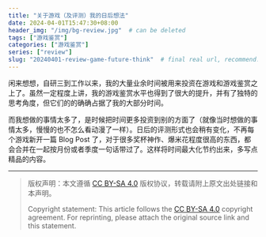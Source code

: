```yaml
---
title: "关于游戏（及评测）我的日后想法"
date: 2024-04-01T15:47:30+08:00
header_img: "/img/bg-review.jpg"  # can be deleted
tags: ["游戏鉴赏"]
categories: ["游戏鉴赏"]
series: ["review"] 
slug: "20240401-review-game-future-think"  # final real url, recommend: start by date, follow lower case words with hyphen splitter. E.g., `20230316-text-title`
---
```


闲来想想，自研三到工作以来，我的大量业余时间被用来投资在游戏和游戏鉴赏之上了。虽然一定程度上讲，我的游戏鉴赏水平也得到了很大的提升，并有了独特的思考角度，但它们的的确确占据了我的大部分时间。

而我想做的事情太多了，是时候把时间更多投资到别的方面了（就像当时想做的事情太多，慢慢的也不怎么看动漫了一样）。日后的评测形式也会稍有变化，不再每个游戏新开一篇 Blog Post 了，对于很多奖杯神作、爆米花程度很高的东西，都会合并在一起按月份或者季度一句话带过了。这样将时间最大化节约出来，多写点精品的内容。

---

> 版权声明：本文遵循 [CC BY-SA 4.0](https://creativecommons.org/licenses/by-sa/4.0/deed.zh) 版权协议，转载请附上原文出处链接和本声明。
>
> Copyright statement: This article follows the [CC BY-SA 4.0](https://creativecommons.org/licenses/by-sa/4.0/deed.en) copyright agreement. For reprinting, please attach the original source link and this statement.
